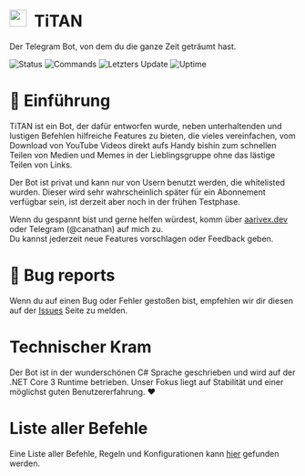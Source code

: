 # <img src="https://simpleicons.org/icons/telegram.svg" height="30px" width="30px"> &nbsp;TiTAN

Der Telegram Bot, von dem du die ganze Zeit geträumt hast.

![Status](https://img.shields.io/badge/status-offline-red)
![Commands](https://img.shields.io/badge/commands-69-red)
![Letzters Update](https://img.shields.io/badge/latest%20update-2%20hours%20ago-green)
![Uptime](https://img.shields.io/badge/uptime-0%20minutes-yellow)

# :jack_o_lantern: Einführung
TiTAN ist ein Bot, der dafür entworfen wurde, neben unterhaltenden und lustigen Befehlen hilfreiche Features zu bieten, die vieles vereinfachen, vom Download von YouTube Videos direkt aufs Handy bishin zum schnellen Teilen von Medien und Memes in der Lieblingsgruppe ohne das lästige Teilen von Links.

Der Bot ist privat und kann nur von Usern benutzt werden, die whitelisted wurden. Dieser wird sehr wahrscheinlich später für ein Abonnement verfügbar sein, ist derzeit aber noch in der frühen Testphase. 

Wenn du gespannt bist und gerne helfen würdest, komm über [aarivex.dev](https://aarivex.dev) oder Telegram (@canathan) auf mich zu.  
Du kannst jederzeit neue Features vorschlagen oder Feedback geben.

# :ghost: Bug reports
Wenn du auf einen Bug oder Fehler gestoßen bist, empfehlen wir dir diesen auf der [Issues](https://github.com/aarivex/titanbot-telegram/issues) Seite zu melden.

# Technischer Kram
Der Bot ist in der wunderschönen C# Sprache geschrieben und wird auf der .NET Core 3 Runtime betrieben. Unser Fokus liegt auf Stabilität und einer möglichst guten Benutzererfahrung. :heart:

#  Liste aller Befehle
Eine Liste aller Befehle, Regeln und Konfigurationen kann [hier](https://github.com/aarivex/titanbot-telegram#list-of-commands) gefunden werden.
